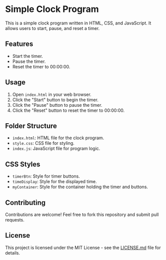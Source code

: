 # Simple Clock Program

This is a simple clock program written in HTML, CSS, and JavaScript. It allows users to start, pause, and reset a timer.

## Features

- Start the timer.
- Pause the timer.
- Reset the timer to 00:00:00.

## Usage

1. Open `index.html` in your web browser.
2. Click the "Start" button to begin the timer.
3. Click the "Pause" button to pause the timer.
4. Click the "Reset" button to reset the timer to 00:00:00.

## Folder Structure

- `index.html`: HTML file for the clock program.
- `style.css`: CSS file for styling.
- `index.js`: JavaScript file for program logic.

## CSS Styles

- `timerBtn`: Style for timer buttons.
- `timeDisplay`: Style for the displayed time.
- `myContainer`: Style for the container holding the timer and buttons.

## Contributing

Contributions are welcome! Feel free to fork this repository and submit pull requests.

## License

This project is licensed under the MIT License - see the [LICENSE.md](LICENSE.md) file for details.

